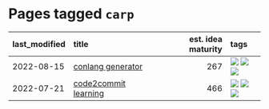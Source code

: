 # Pages tagged `carp`

|last_modified|title|est. idea maturity|tags
|:---|:---|---:|:---|
|2022-08-15|[conlang generator](../conlang_lm.md)|267|[![](https://img.shields.io/badge/tag-carp-d9f12f)](../tags/carp.md) [![](https://img.shields.io/badge/tag-dataset-752fd7)](../tags/dataset.md) [![](https://img.shields.io/badge/tag-experimental-c4fb38)](../tags/experimental.md)|
|2022-07-21|[code2commit learning](../code2commit-learning.md)|466|[![](https://img.shields.io/badge/tag-carp-d9f12f)](../tags/carp.md) [![](https://img.shields.io/badge/tag-experimental-c4fb38)](../tags/experimental.md) [![](https://img.shields.io/badge/tag-foundation-0e5ec)](../tags/foundation.md)|